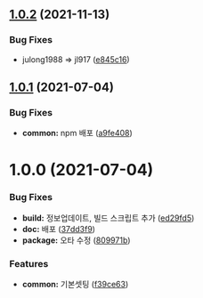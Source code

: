 ## [1.0.2](https://github.com/jl917/micro-frontend-utils/compare/v1.0.1...v1.0.2) (2021-11-13)


### Bug Fixes

* julong1988 => jl917 ([e845c16](https://github.com/jl917/micro-frontend-utils/commit/e845c1652821e4ac9c7331dd9df5cb35feb2d224))

## [1.0.1](https://github.com/jl917/micro-frontend-utils/compare/v1.0.0...v1.0.1) (2021-07-04)


### Bug Fixes

* **common:** npm 배포 ([a9fe408](https://github.com/jl917/micro-frontend-utils/commit/a9fe40840898d336caef29dbeafdfe51af1e1ea5))

# 1.0.0 (2021-07-04)


### Bug Fixes

* **build:** 정보업데이트, 빌드 스크립트 추가 ([ed29fd5](https://github.com/jl917/micro-frontend-utils/commit/ed29fd5552ba2db9b47d76942b0dd454e7b1e342))
* **doc:** 배포 ([37dd3f9](https://github.com/jl917/micro-frontend-utils/commit/37dd3f9996a81cd8408505315921e8e8be06ad2a))
* **package:** 오타 수정 ([809971b](https://github.com/jl917/micro-frontend-utils/commit/809971b05c40869d0dcf4f18605169b81ef74a3b))


### Features

* **common:** 기본셋팅 ([f39ce63](https://github.com/jl917/micro-frontend-utils/commit/f39ce63f6c0a218e87e9e806649fba63c7928a12))
